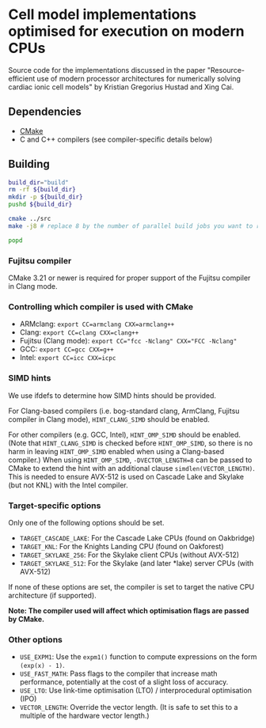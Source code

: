 # Cell model implementations optimised for execution on modern CPUs

Source code for the implementations discussed in the paper "Resource-efficient use of modern processor architectures for numerically solving cardiac ionic cell models" by Kristian Gregorius Hustad and Xing Cai.

## Dependencies
- [CMake](https://cmake.org/)
- C and C++ compilers (see compiler-specific details below)

## Building
```bash
build_dir="build"
rm -rf ${build_dir}
mkdir -p ${build_dir}
pushd ${build_dir}

cmake ../src
make -j8 # replace 8 by the number of parallel build jobs you want to run

popd
```

### Fujitsu compiler
CMake 3.21 or newer is required for proper support of the Fujitsu compiler in Clang mode.

### Controlling which compiler is used with CMake
- ARMclang: `export CC=armclang CXX=armclang++`
- Clang: `export CC=clang CXX=clang++`
- Fujitsu (Clang mode): `export CC="fcc -Nclang" CXX="FCC -Nclang"`
- GCC: `export CC=gcc CXX=g++`
- Intel: `export CC=icc CXX=icpc`

### SIMD hints
We use ifdefs to determine how SIMD hints should be provided.

For Clang-based compilers (i.e. bog-standard clang, ArmClang, Fujitsu compiler in Clang mode), `HINT_CLANG_SIMD` should be enabled.

For other compilers (e.g. GCC, Intel), `HINT_OMP_SIMD` should be enabled. (Note that `HINT_CLANG_SIMD` is checked before `HINT_OMP_SIMD`, so there is no harm in leaving `HINT_OMP_SIMD` enabled when using a Clang-based compiler.)
When using `HINT_OMP_SIMD`, `-DVECTOR_LENGTH=8` can be passed to CMake to extend the hint with an additional clause `simdlen(VECTOR_LENGTH)`. This is needed to ensure AVX-512 is used on Cascade Lake and Skylake (but not KNL) with the Intel compiler.

### Target-specific options
Only one of the following options should be set.
- `TARGET_CASCADE_LAKE`: For the Cascade Lake CPUs (found on Oakbridge)
- `TARGET_KNL`: For the Knights Landing CPU (found on Oakforest)
- `TARGET_SKYLAKE_256`: For the Skylake client CPUs (without AVX-512)
- `TARGET_SKYLAKE_512`: For the Skylake (and later *lake) server CPUs (with AVX-512)

If none of these options are set, the compiler is set to target the native CPU architecture (if supported).

__Note: The compiler used will affect which optimisation flags are passed by CMake.__

### Other options
- `USE_EXPM1`: Use the `expm1()` function to compute expressions on the form `(exp(x) - 1)`.
- `USE_FAST_MATH`: Pass flags to the compiler that increase math performance, potentially at the cost of a slight loss of accuracy.
- `USE_LTO`: Use link-time optimisation (LTO) / interprocedural optimisation (IPO)
- `VECTOR_LENGTH`: Override the vector length. (It is safe to set this to a multiple of the hardware vector length.)
